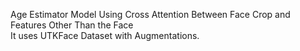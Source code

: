  Age Estimator Model Using Cross Attention Between Face Crop and Features Other Than the Face  
 It uses UTKFace Dataset with Augmentations.
